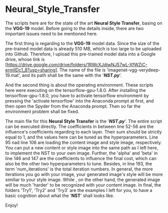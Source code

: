 # Neural_Style_Transfer
The scripts here are for the state of the art **Neural Style Transfer**, basing on the **VGG-19** model. Before going to the details inside, there are two important issues need to be mentioned here.  

The first thing is regarding to the **VGG-19** model data. Since the size of the pre-trained model data is already 510 MB, which is too large to be uploaded into Github. Therefore, I upload this pre-trained model data into a Google drive, whose link is [https://drive.google.com/drive/folders/1RWcXJdjwNJ57wL-XfWZiC-ermIlDc1_8?usp=sharing]. The name of the file is 'imagenet-vgg-verydeep-19.mat', and its path shall be the same with the '**_NST.py_**'.  

And the second thing is about the operating environment. These scripts here were executing on the tensorflow-gpu-1.8.0. After installing the tensorflow-gpu-1.8.0, you have to activate tensorflow environment by pressing the 'activate tensorflow' into the Anaconda prompt at first, and then open the Spyder from the Anaconda prompt. Then so far the environment problem shall be fixed. 

The main file for this **Neural Style Transfer** is the '**_NST.py_**'. The entire script can be executed directly. The coefficients in between line 52-56 are the influence's coefficients regarding to each layer. Their sum should be strictly equal to 1, and the values here can be tuned as the hyperparameters. Line 95 nad line 106 are loading the content image and style image, respectively. You can put a new content or style image into the same path as I left here, to implement the NST to your own image. Further, the 'alpha' and 'beta' in line 146 and 147 are the coefficients to influence the final cost, which can also be the other two hyperparameters to tune. Besides, in line 193, the term 'num_iterations' is the total iteration numbers. In general, the more iterations you go with your image, your generated image's style will be more similiar to your style image. While , on the other hand, the generated image will be much 'harder' to be recognized with your content image. In final, the folders 'Try1', 'Try2' and 'Try3' are the examples I left for you, to have a basic cognition about what the '**NST**' shall looks like.  

Enjoy!
